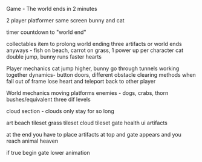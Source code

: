 Game - The world ends in 2 minutes

2 player platformer same screen bunny and cat

timer countdown to "world end"

collectables item to prolong world ending three artifacts or world ends anyways - fish on beach, carrot on grass, 1 power up per character cat double jump, bunny runs faster hearts

Player mechanics cat jump higher, bunny go through tunnels working together dynamics- button doors, different obstacle clearing methods when fall out of frame lose heart and teleport back to other player

World mechanics moving platforms enemies - dogs, crabs, thorn bushes/equivalent three dif levels

cloud section - clouds only stay for so long

art beach tileset grass tileset cloud tileset gate health ui artifacts

at the end you have to place artifacts at top and gate appears and you reach animal heaven

if true begin gate lower animation
